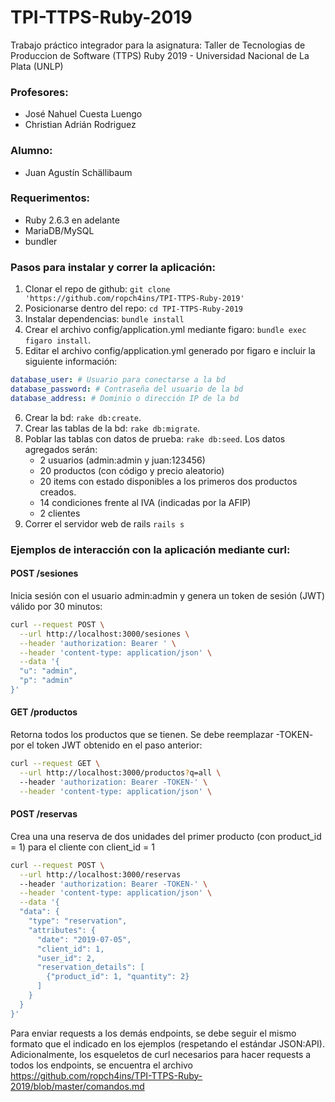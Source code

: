 # TPI-TTPS-Ruby-2019
Trabajo práctico integrador para la asignatura: Taller de Tecnologias de Produccion de Software (TTPS) Ruby 2019 - Universidad Nacional de La Plata (UNLP)

### Profesores:
  - José Nahuel Cuesta Luengo
  - Christian Adrián Rodriguez
  
### Alumno:
  - Juan Agustín Schällibaum

### Requerimentos:
  - Ruby 2.6.3 en adelante
  - MariaDB/MySQL
  - bundler


### Pasos para instalar y correr la aplicación:
  1. Clonar el repo de github: `git clone 'https://github.com/ropch4ins/TPI-TTPS-Ruby-2019'`
  2. Posicionarse dentro del repo: `cd TPI-TTPS-Ruby-2019`
  3. Instalar dependencias: `bundle install`
  4. Crear el archivo config/application.yml mediante figaro: `bundle exec figaro install`.
  5. Editar el archivo config/application.yml generado por figaro e incluir la siguiente información:
  ```yml
  database_user: # Usuario para conectarse a la bd
  database_password: # Contraseña del usuario de la bd
  database_address: # Dominio o dirección IP de la bd
  ```
  6. Crear la bd: `rake db:create`.
  7. Crear las tablas de la bd: `rake db:migrate`.
  8. Poblar las tablas con datos de prueba: `rake db:seed`. Los datos agregados serán:
      - 2 usuarios (admin:admin y juan:123456)
      - 20 productos (con código y precio aleatorio)
      - 20 items con estado disponibles a los primeros dos productos creados.
      - 14 condiciones frente al IVA (indicadas por la AFIP)
      - 2 clientes
  9. Correr el servidor web de rails `rails s`


### Ejemplos de interacción con la aplicación mediante curl:

#### POST /sesiones
Inicia sesión con el usuario admin:admin y genera un token de sesión (JWT) válido por 30 minutos:
```sh
curl --request POST \
  --url http://localhost:3000/sesiones \
  --header 'authorization: Bearer ' \
  --header 'content-type: application/json' \
  --data '{
  "u": "admin",
  "p": "admin"
}'
```

#### GET /productos
Retorna todos los productos que se tienen. Se debe reemplazar -TOKEN- por el token JWT obtenido en el paso anterior:
```sh
curl --request GET \
  --url http://localhost:3000/productos?q=all \ 
  --header 'authorization: Bearer -TOKEN-' \
  --header 'content-type: application/json' \
```

#### POST /reservas
Crea una una reserva de dos unidades del primer producto (con product_id = 1) para el cliente con client_id = 1
```sh
curl --request POST \
  --url http://localhost:3000/reservas 
  --header 'authorization: Bearer -TOKEN-' \
  --header 'content-type: application/json' \
  --data '{
  "data": {
    "type": "reservation",
    "attributes": {
      "date": "2019-07-05",
      "client_id": 1,
      "user_id": 2,
      "reservation_details": [
        {"product_id": 1, "quantity": 2}
      ]
    }
  }
}'
```

Para enviar requests a los demás endpoints, se debe seguir el mismo formato que el indicado en los ejemplos (respetando el estándar JSON:API). Adicionalmente, los esqueletos de curl necesarios para hacer requests a todos los endpoints, se encuentra el archivo https://github.com/ropch4ins/TPI-TTPS-Ruby-2019/blob/master/comandos.md
